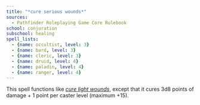 ```yaml
---
title: "*cure serious wounds*"
sources:
  - Pathfinder Roleplaying Game Core Rulebook
school: conjuration
subschool: healing
spell_lists:
  - {name: occultist, level: 3}
  - {name: bard, level: 3}
  - {name: cleric, level: 3}
  - {name: druid, level: 4}
  - {name: paladin, level: 4}
  - {name: ranger, level: 4}
---
```


This spell functions like [*cure light wounds*](/spells/cure-light-wounds/), except that it cures 3d8 points of damage + 1 point per caster level (maximum +15).


